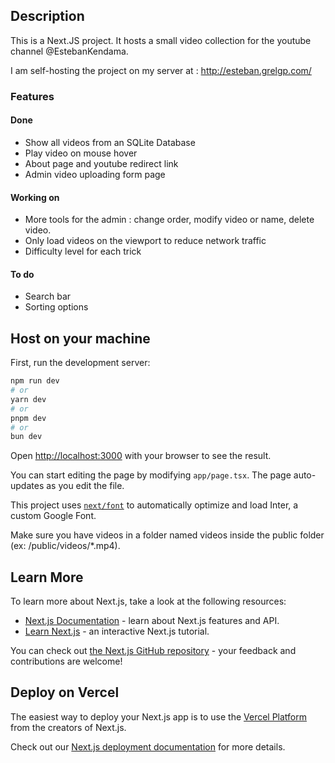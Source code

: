 ## Description

This is a Next.JS project. It hosts a small video collection for the youtube channel @EstebanKendama.

I am self-hosting the project on my server at : http://esteban.grelgp.com/ 

### Features
#### Done
- Show all videos from an SQLite Database
- Play video on mouse hover
- About page and youtube redirect link
- Admin video uploading form page
#### Working on
- More tools for the admin : change order, modify video or name, delete video.
- Only load videos on the viewport to reduce network traffic
- Difficulty level for each trick
#### To do
- Search bar
- Sorting options


## Host on your machine

First, run the development server:

```bash
npm run dev
# or
yarn dev
# or
pnpm dev
# or
bun dev
```

Open [http://localhost:3000](http://localhost:3000) with your browser to see the result.

You can start editing the page by modifying `app/page.tsx`. The page auto-updates as you edit the file.

This project uses [`next/font`](https://nextjs.org/docs/basic-features/font-optimization) to automatically optimize and load Inter, a custom Google Font.

Make sure you have videos in a folder named videos inside the public folder (ex: /public/videos/*.mp4).

## Learn More

To learn more about Next.js, take a look at the following resources:

- [Next.js Documentation](https://nextjs.org/docs) - learn about Next.js features and API.
- [Learn Next.js](https://nextjs.org/learn) - an interactive Next.js tutorial.

You can check out [the Next.js GitHub repository](https://github.com/vercel/next.js/) - your feedback and contributions are welcome!

## Deploy on Vercel

The easiest way to deploy your Next.js app is to use the [Vercel Platform](https://vercel.com/new?utm_medium=default-template&filter=next.js&utm_source=create-next-app&utm_campaign=create-next-app-readme) from the creators of Next.js.

Check out our [Next.js deployment documentation](https://nextjs.org/docs/deployment) for more details.

